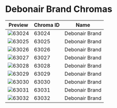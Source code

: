 # Debonair Brand Chromas



| Preview | Chroma ID | Name |
|---------|-----------|------|
| ![63024](https://raw.communitydragon.org/latest/plugins/rcp-be-lol-game-data/global/default/v1/champion-chroma-images/63/63024.png) | 63024 | Debonair Brand |
| ![63025](https://raw.communitydragon.org/latest/plugins/rcp-be-lol-game-data/global/default/v1/champion-chroma-images/63/63025.png) | 63025 | Debonair Brand |
| ![63026](https://raw.communitydragon.org/latest/plugins/rcp-be-lol-game-data/global/default/v1/champion-chroma-images/63/63026.png) | 63026 | Debonair Brand |
| ![63027](https://raw.communitydragon.org/latest/plugins/rcp-be-lol-game-data/global/default/v1/champion-chroma-images/63/63027.png) | 63027 | Debonair Brand |
| ![63028](https://raw.communitydragon.org/latest/plugins/rcp-be-lol-game-data/global/default/v1/champion-chroma-images/63/63028.png) | 63028 | Debonair Brand |
| ![63029](https://raw.communitydragon.org/latest/plugins/rcp-be-lol-game-data/global/default/v1/champion-chroma-images/63/63029.png) | 63029 | Debonair Brand |
| ![63030](https://raw.communitydragon.org/latest/plugins/rcp-be-lol-game-data/global/default/v1/champion-chroma-images/63/63030.png) | 63030 | Debonair Brand |
| ![63031](https://raw.communitydragon.org/latest/plugins/rcp-be-lol-game-data/global/default/v1/champion-chroma-images/63/63031.png) | 63031 | Debonair Brand |
| ![63032](https://raw.communitydragon.org/latest/plugins/rcp-be-lol-game-data/global/default/v1/champion-chroma-images/63/63032.png) | 63032 | Debonair Brand |